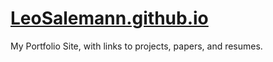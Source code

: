 # [LeoSalemann.github.io](https://leosalemann.github.io/)
My Portfolio Site, with links to projects, papers, and resumes.
